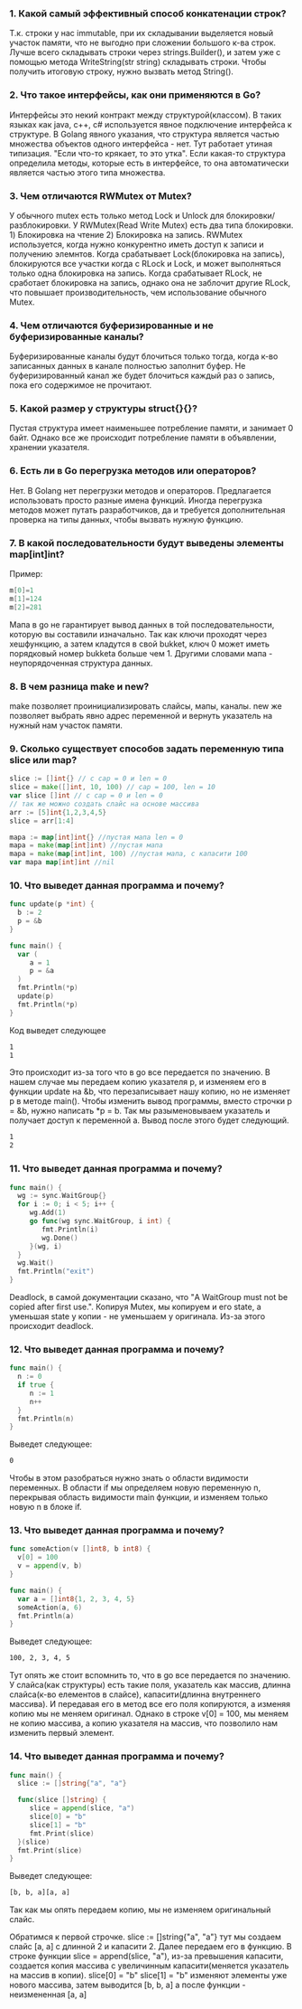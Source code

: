 ### 1. Какой самый эффективный способ конкатенации строк?
Т.к. строки у нас immutable, при их складывании выделяется новый участок памяти, что не выгодно при сложении большого к-ва строк.
Лучше всего складывать строки через strings.Builder(), и затем уже с помощью метода WriteString(str string) складывать строки.
Чтобы получить итоговую строку, нужно вызвать метод String().
### 2. Что такое интерфейсы, как они применяются в Go?
Интерфейсы это некий контракт между структурой(классом). В таких языках как java, c++, c# используется явное подключение интерфейса к структуре. В Golang явного указания, что структура является частью множества объектов одного интерфейса - нет. Тут работает утиная типизация. "Если что-то крякает, то это утка". Если какая-то структура определила методы, которые есть в интерфейсе, то она автоматически является частью этого типа множества.
### 3. Чем отличаются RWMutex от Mutex?
У обычного mutex есть только метод Lock и Unlock для блокировки/разблокировки. У RWMutex(Read Write Mutex) есть два типа блокировки. 1) Блокировка на чтение 2) Блокировка на запись. RWMutex используется, когда нужно конкурентно иметь доступ к записи и получению элемнтов.
Когда срабатывает Lock(блокировка на запись), блокируются все участки когда с RLock и Lock, и может выполняться только одна блокировка на запись. Когда срабатывает RLock, не сработает блокировка на запись, однако она не заблочит другие RLock, что повышает производительность, чем использование обычного Mutex.
### 4. Чем отличаются буферизированные и не буферизированные каналы?
Буферизированные каналы будут блочиться только тогда, когда к-во записанных данных в канале полностью заполнит буфер. Не буферизированный канал же будет блочиться каждый раз о запись, пока его содержимое не прочитают. 
### 5. Какой размер у структуры struct{}{}?
Пустая структура имеет наименьшее потребление памяти, и занимает 0 байт. Однако все же происходит потребление памяти в объявлении, хранении указателя.
### 6. Есть ли в Go перегрузка методов или операторов?
Нет. В Golang нет перегрузки методов и операторов. Предлагается использовать просто разные имена функций. Иногда перегрузка методов может путать разработчиков, да и требуется дополнительная проверка на типы данных, чтобы вызвать нужную функцию.
### 7. В какой последовательности будут выведены элементы map[int]int?
Пример: 
```go
m[0]=1
m[1]=124
m[2]=281
```
Мапа в go не гарантирует вывод данных в той последовательности, которую вы составили изначально. Так как ключи проходят через хешфункцию, а затем кладутся в свой bukket, ключ 0 может иметь порядковый номер bukketa больше чем 1. Другими словами мапа - неупорядоченная структура данных.
### 8. В чем разница make и new?
make позволяет проинициализировать слайсы, мапы, каналы. new же позволяет выбрать явно адрес переменной и вернуть указатель на нужный нам участок памяти.
### 9. Сколько существует способов задать переменную типа slice или map?
```go
slice := []int{} // с cap = 0 и len = 0
slice = make([]int, 10, 100) // cap = 100, len = 10
var slice []int // с cap = 0 и len = 0
// так же можно создать слайс на основе массива
arr := [5]int{1,2,3,4,5}
slice = arr[1:4]

mapa := map[int]int{} //пустая мапа len = 0
mapa = make(map[int]int) //пустая мапа
mapa = make(map[int]int, 100) //пустая мапа, с капасити 100
var mapa map[int]int //nil
```
### 10. Что выведет данная программа и почему?
```go
func update(p *int) {
  b := 2
  p = &b
}

func main() {
  var (
     a = 1
     p = &a
  )
  fmt.Println(*p)
  update(p)
  fmt.Println(*p)
}
```
Код выведет следующее
```bash
1
1
```
Это происходит из-за того что в go все передается по значению. В нашем случае мы передаем копию указателя p, и изменяем его в функции update на &b, что перезаписывает нашу копию, но не изменяет p в методе main().
Чтобы изменить вывод программы, вместо строчки p = &b, нужно написать *p = b. Так мы разыменовываем указатель и получает доступ к переменной a. Вывод после этого будет следующий.
```bash
1
2
```
### 11. Что выведет данная программа и почему?
```go
func main() {
  wg := sync.WaitGroup{}
  for i := 0; i < 5; i++ {
     wg.Add(1)
     go func(wg sync.WaitGroup, i int) {
        fmt.Println(i)
        wg.Done()
     }(wg, i)
  }
  wg.Wait()
  fmt.Println("exit")
}
```
Deadlock, в самой документации сказано, что "A WaitGroup must not be copied after first use.". Копируя Mutex, мы копируем и его state, а уменьшая state у копии - не уменьшаем у оригинала. Из-за этого происходит deadlock.
### 12. Что выведет данная программа и почему?
```go
func main() {
  n := 0
  if true {
     n := 1
     n++
  }
  fmt.Println(n)
}
```
Выведет следующее: 
```bash
0
```
Чтобы в этом разобраться нужно знать о области видимости переменных. В области if мы определяем новую переменную n, перекрывая область видимости main функции, и изменяем только новую n в блоке if.
### 13. Что выведет данная программа и почему?
```go
func someAction(v []int8, b int8) {
  v[0] = 100
  v = append(v, b)
}

func main() {
  var a = []int8{1, 2, 3, 4, 5}
  someAction(a, 6)
  fmt.Println(a)
}
```
Выведет следующее:
```bash
100, 2, 3, 4, 5
```
Тут опять же стоит вспомнить то, что в go все передается по значению. У слайса(как структуры) есть такие поля, указатель как массив, длинна слайса(к-во елементов в слайсе), капасити(длинна внутреннего массива). И передавая его в метод все его поля копируются, а изменяя копию мы не меняем оригинал. Однако в строке v[0] = 100, мы меняем не копию массива, а копию указателя на массив, что позволило нам изменить первый элемент.
### 14. Что выведет данная программа и почему?
```go
func main() {
  slice := []string{"a", "a"}

  func(slice []string) {
     slice = append(slice, "a")
     slice[0] = "b"
     slice[1] = "b"
     fmt.Print(slice)
  }(slice)
  fmt.Print(slice)
}
```
Выведет следующее:
```bash
[b, b, a][a, a]
```
Так как мы опять передаем копию, мы не изменяем оригинальный слайс.

Обратимся к первой строчке. slice := []string{"a", "a"} тут мы создаем слайс [a, a] с длинной 2 и капасити 2.
Далее передаем его в функцию. В строке функции slice = append(slice, "a"), из-за превышения капасити, создается копия массива с увеличинным капасити(меняется указатель на массив в копии). slice[0] = "b" slice[1] = "b" изменяют элементы уже нового массива, затем выводится [b, b, a] а после функции - неизмененная [a, a]
